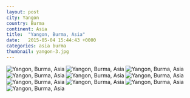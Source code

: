 ```yaml
---
layout: post
city: Yangon
country: Burma
continent: Asia
title:  "Yangon, Burma, Asia"
date:   2015-05-04 15:44:43 +0000
categories: asia burma
thumbnail: yangon-3.jpg
---
```


<div class="img-container">
	<img class="img-responsive" src="{{ site.github.url }}/img/countries/burma/yangon-1.jpg" alt="Yangon, Burma, Asia"/>
	<img class="img-responsive" src="{{ site.github.url }}/img/countries/burma/yangon-2.jpg" alt="Yangon, Burma, Asia"/>
	<img class="img-responsive" src="{{ site.github.url }}/img/countries/burma/yangon-3.jpg" alt="Yangon, Burma, Asia"/>
	<img class="img-responsive" src="{{ site.github.url }}/img/countries/burma/yangon-4.jpg" alt="Yangon, Burma, Asia"/>
	<img class="img-responsive" src="{{ site.github.url }}/img/countries/burma/yangon-5.jpg" alt="Yangon, Burma, Asia"/>
	<img class="img-responsive" src="{{ site.github.url }}/img/countries/burma/yangon-6.jpg" alt="Yangon, Burma, Asia"/>
	<img class="img-responsive" src="{{ site.github.url }}/img/countries/burma/yangon-7.jpg" alt="Yangon, Burma, Asia"/>
	<img class="img-responsive" src="{{ site.github.url }}/img/countries/burma/yangon-8.jpg" alt="Yangon, Burma, Asia"/>
	<img class="img-responsive" src="{{ site.github.url }}/img/countries/burma/yangon-9.jpg" alt="Yangon, Burma, Asia"/>
	<img class="img-responsive" src="{{ site.github.url }}/img/countries/burma/yangon-10.jpg" alt="Yangon, Burma, Asia"/>
</div>
